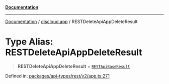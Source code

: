 [**Documentation**](../../README.md)

***

[Documentation](../../packages.md) / [discloud.app](../README.md) / RESTDeleteApiAppDeleteResult

# Type Alias: RESTDeleteApiAppDeleteResult

> **RESTDeleteApiAppDeleteResult** = [`RESTApiBaseResult`](../interfaces/RESTApiBaseResult.md)

Defined in: [packages/api-types/rest/v2/app.ts:271](https://github.com/discloud/discloud.app/blob/1e4ce40911bd2c25d95ae21441839a6f9ec7c445/packages/api-types/rest/v2/app.ts#L271)
